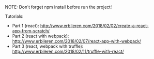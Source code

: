 NOTE: Don't forget npm install before run the project!

Tutorials:
- Part 1 (react): http://www.erbileren.com/2018/02/02/create-a-react-app-from-scratch/
- Part 2 (react with webpack): http://www.erbileren.com/2018/02/07/react-app-with-webpack/
- Part 3 (react, webpack with truffle): http://www.erbileren.com/2018/02/11/truffle-with-react/